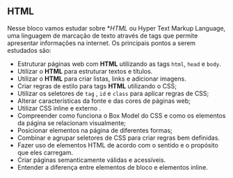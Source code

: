 ## HTML
Nesse bloco vamos estudar sobre **HTML* ou Hyper Text Markup Language, uma linguagem de marcação de texto através de tags que permite apresentar informações na internet.
Os principais pontos a serem estudados são: 
- Estruturar páginas web com **HTML** utilizando as tags `html`, `head` e `body`.
- Utilizar o **HTML**  para estruturar textos e títulos.
- Utilizar o **HTML** para criar listas, links e adicionar imagens.
- Criar regras de estilo para tags **HTML** utilizando o CSS;
- Utilizar os seletores de `tag` , `id` e `class` para aplicar regras de CSS;
- Alterar características da fonte e das cores de páginas web;
- Utilizar CSS inline e externo .
- Compreender como funciona o Box Model do CSS e como os elementos da página se relacionam visualmente;
- Posicionar elementos na página de diferentes formas;
- Combinar e agrupar seletores de CSS para criar regras bem definidas.
- Fazer uso de elementos HTML de acordo com o sentido e o propósito que eles carregam.
- Criar páginas semanticamente válidas e acessíveis.
- Entender a diferença entre elementos de bloco e elementos inline.


